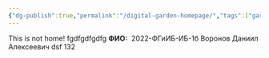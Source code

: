 ```yaml
---
{"dg-publish":true,"permalink":"/digital-garden-homepage/","tags":["gardenEntry"]}
---
```


This is not home!
fgdfgdfgdfg
**ФИО:**  2022-ФГиИБ-ИБ-1б Воронов Даниил Алексеевич 
dsf
132